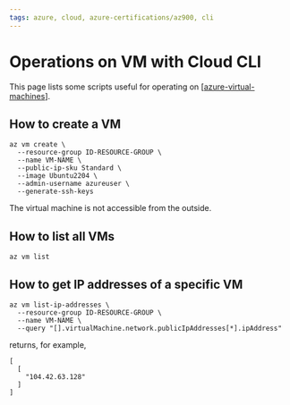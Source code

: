 ```yaml
---
tags: azure, cloud, azure-certifications/az900, cli
---
```


# Operations on VM with Cloud CLI

This page lists some scripts useful for operating on [[azure-virtual-machines]].

## How to create a VM

```cli
az vm create \
  --resource-group ID-RESOURCE-GROUP \
  --name VM-NAME \
  --public-ip-sku Standard \
  --image Ubuntu2204 \
  --admin-username azureuser \
  --generate-ssh-keys
```

The virtual machine is not accessible from the outside.

## How to list all VMs

```cli
az vm list
```

## How to get IP addresses of a specific VM

```cli
az vm list-ip-addresses \
  --resource-group ID-RESOURCE-GROUP \
  --name VM-NAME \
  --query "[].virtualMachine.network.publicIpAddresses[*].ipAddress"
```

returns, for example,

```cli
[
  [
    "104.42.63.128"
  ]
]

```

[//begin]: # "Autogenerated link references for markdown compatibility"
[azure-virtual-machines]: ../azure/azure-virtual-machines.md "Azure Virtual Machines"
[//end]: # "Autogenerated link references"
